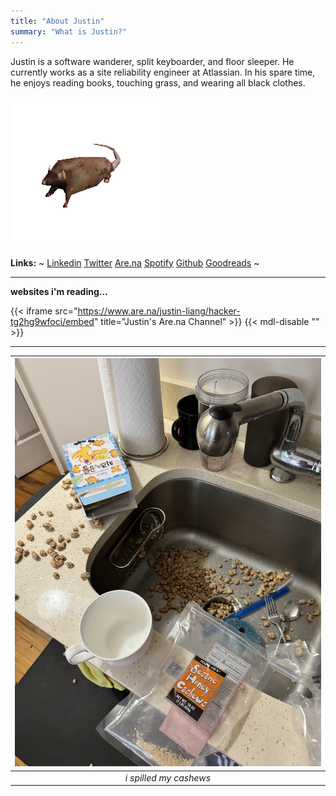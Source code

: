 ```yaml
---
title: "About Justin"
summary: "What is Justin?"
---
```


Justin is a software wanderer, split keyboarder, and floor sleeper. He currently works as a site reliability engineer at Atlassian. In his spare time, he enjoys reading books, touching grass, and wearing all black clothes.

![rat-spinning](./images/rat-spinning.gif)

**Links:**
~
[Linkedin](https://www.linkedin.com/in/justinliang1020/)
[Twitter](https://twitter.com/justinliang1020)
[Are.na](https://www.are.na/justin-liang/channels)
[Spotify](https://open.spotify.com/user/12149388936)
[Github](https://github.com/justinliang1020)
[Goodreads](https://www.goodreads.com/user/show/170472734-justin)
~

---

**websites i'm reading...**

{{< iframe src="https://www.are.na/justin-liang/hacker-tg2hg9wfoci/embed" title="Justin's Are.na Channel"  >}} {{< mdl-disable "<!-- markdownlint-disable MD034 -->" >}}

---

| ![Nut Spillage](./nut_spill.png) |
| :------------------------------: |
|      _i spilled my cashews_      |
